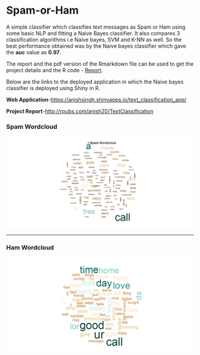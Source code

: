 # Spam-or-Ham

A simple classifier which classifies text messages as Spam or Ham using some basic NLP and fitting a Naive Bayes classifier. It also compares 3 classification algorithms i.e Naive bayes, SVM and K-NN as well. So the best performance obtained was by the Naive bayes classifier which gave the __auc__ value as __0.97__.

The report and the pdf version of the Rmarkdown file can be used to get the project details and the R code - [Report](https://github.com/anishsingh20/Text-Message-Classification-using-Shiny-App/blob/master/notebook-hamorspam.pdf).

Below are the links to the deployed application in which the Naive bayes classifier is deployed using Shiny in R.

__Web Application__-https://anishsingh.shinyapps.io/text_classification_app/

__Project Report__-http://rpubs.com/anish20/TextClassification

### Spam Wordcloud

![github logo](https://github.com/anishsingh20/Spam-or-Ham/blob/master/Spam-wordcloud.png)

-------------

### Ham Wordcloud

![](https://github.com/anishsingh20/Spam-or-Ham/blob/master/Ham-wordcloud.png)

